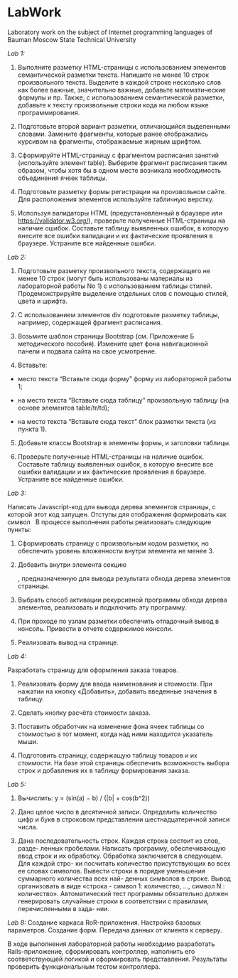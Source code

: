 # LabWork
Laboratory work on the subject of Internet programming languages of Bauman Moscow State Technical University

<i>Lab 1:</i>
1. Выполните разметку HTML-страницы с использованием элементов семантической разметки текста. Напишите не менее 10 строк произвольного текста. Выделите в каждой строке несколько слов как более важные, значительно важные, добавьте математические формулы и пр. Также, с использованием семантической разметки, добавьте к тексту произвольные строки кода на любом языке программирования.

2. Подготовьте второй вариант разметки, отличающийся выделенными словами. Замените фрагменты, которые ранее отображались курсивом на фрагменты, отображаемые жирным шрифтом.

3. Сформируйте HTML-страницу с фрагментом расписания занятий (используйте элемент table). Выберите фрагмент расписания таким образом, чтобы хотя бы в одном месте возникала необходимость объединения ячеек таблицы.

4. Подготовьте разметку формы регистрации на произвольном сайте. Для расположения элементов используйте табличную верстку.

5. Используя валидаторы HTML (предустановленный в браузере или https://validator.w3.org/), проверьте полученные HTML-страницы на наличие ошибок. Составьте таблицу выявленных ошибок, в которую внесите все ошибки валидации и их фактические проявления в браузере. Устраните все найденные ошибки.


<i>Lab 2:</i>
1. Подготовьте разметку произвольного текста, содержащего не менее 10 строк (могут быть использованы материалы из лабораторной работы No 1) с использованием таблицы стилей. Продемонстрируйте выделение отдельных слов с помощью стилей, цвета и шрифта.

2. С использованием элементов div подготовьте разметку таблицы, например, содержащей фрагмент расписания.

3. Возьмите шаблон страницы Bootstrap (см. Приложение Б методического пособия). Измените цвет фона навигационной панели и подвала сайта на свое усмотрение.

4. Вставьте:

  - место текста “Вставьте сюда форму” форму из лабораторной работы 1;

  - на место текста “Вставьте сюда таблицу” произвольную таблицу (на основе элементов table/tr/td);

  - на место текста “Вставьте сюда текст” блок разметки текста (из пункта 1).

5. Добавьте классы Bootstrap в элементы формы, и заголовки таблицы.

6. Проверьте полученные HTML-страницы на наличие ошибок. Составьте таблицу выявленных ошибок, в которую внесите все ошибки валидации и их фактические проявления в браузере. Устраните все найденные ошибки.

<i>Lab 3:</i>

Написать Javascript-код для вывода дерева элементов страницы, с которой этот код запущен. Отступы для отображения формировать как символ &nbsp;
В процессе выполнения работы реализовать следующие пункты:
  
  1. Сформировать страницу с произвольным кодом разметки, но обеспечить уровень вложенности внутри элемента <body> не менее 3.

  2. Добавить внутри элемента <body> секцию <div>, предназначенную для вывода результата обхода дерева элементов страницы. 
  
  3. Выбрать способ активации рекурсивной программы обхода дерева элементов, реализовать и подключить эту программу.

  4. При проходе по узлам разметки обеспечить отладочный вывод в консоль. Привести в отчете содержимое консоли. 

  5. Реализовать вывод на странице.
  
<i>Lab 4:</i>
  
Разработать страницу для оформления заказа товаров.
  
  1. Реализовать форму для ввода наименования и стоимости. При нажатии на кнопку «Добавить», добавить введенные значения в таблицу.

  2. Сделать кнопку расчёта стоимости заказа.

  3. Поставить обработчик на изменение фона ячеек таблицы со стоимостью в тот момент, когда над ними находится указатель мыши.

  4. Подготовить страницу, содержащую таблицу товаров и их стоимости. На базе этой страницы обеспечить возможность выбора строк и добавления их в таблицу формирования заказа.

<i>Lab 5:</i>
  
  1. Вычислить: y = (sin(a) − b) / (|b| + cos(b^2))
  
  2. Дано целое число в десятичной записи. Определить количество цифр
и букв в строковом представлении шестнадцатеричной записи числа.
  
  3. Дана последовательность строк. Каждая строка состоит из слов, разде-
ленных пробелами. Написать программу, обеспечивающую ввод строк и
их обработку. Обработка заключается в следующем. Для каждой стро-
ки посчитать количество присутствующих во всех ее словах символов.
Вывести строки в порядке уменьшения суммарного количества всех най-
денных символов в строке. Вывод организовать в виде «строка - символ
1: количество, ..., символ N : количество».
Автоматический тест программы обязательно должен генерировать
случайные строки в соответствии с правилами, перечисленными в зада-
нии.
  
<i>Lab 8:</i>
  Создание каркаса RoR-приложения. Настройка базовых параметров. Создание форм. Передача данных от клиента к серверу.

В ходе выполнения лабораторной работы необходимо разработать Rails-приложение, сформировать контроллер, наполнить его соответствующей логикой и сформировать представления. Результаты проверить функциональным тестом контроллера.
